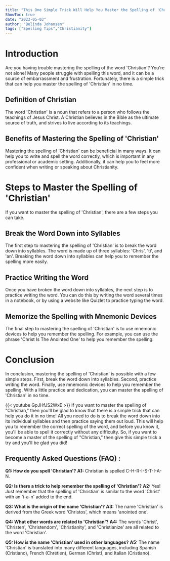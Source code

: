 ```yaml
---
title: "This One Simple Trick Will Help You Master the Spelling of 'Christian' in No Time!"
ShowToc: true 
date: "2023-05-03"
author: "Belinda Johansen" 
tags: ["Spelling Tips","Christianity"]
---
```

# Introduction

Are you having trouble mastering the spelling of the word 'Christian'? You're not alone! Many people struggle with spelling this word, and it can be a source of embarrassment and frustration. Fortunately, there is a simple trick that can help you master the spelling of 'Christian' in no time. 

## Definition of Christian

The word 'Christian' is a noun that refers to a person who follows the teachings of Jesus Christ. A Christian believes in the Bible as the ultimate source of truth, and strives to live according to its teachings. 

## Benefits of Mastering the Spelling of 'Christian'

Mastering the spelling of 'Christian' can be beneficial in many ways. It can help you to write and spell the word correctly, which is important in any professional or academic setting. Additionally, it can help you to feel more confident when writing or speaking about Christianity. 

# Steps to Master the Spelling of 'Christian'

If you want to master the spelling of 'Christian', there are a few steps you can take. 

## Break the Word Down into Syllables

The first step to mastering the spelling of 'Christian' is to break the word down into syllables. The word is made up of three syllables: 'Chris', 'ti', and 'an'. Breaking the word down into syllables can help you to remember the spelling more easily. 

## Practice Writing the Word

Once you have broken the word down into syllables, the next step is to practice writing the word. You can do this by writing the word several times in a notebook, or by using a website like Quizlet to practice typing the word. 

## Memorize the Spelling with Mnemonic Devices

The final step to mastering the spelling of 'Christian' is to use mnemonic devices to help you remember the spelling. For example, you can use the phrase 'Christ Is The Anointed One' to help you remember the spelling. 

# Conclusion

In conclusion, mastering the spelling of 'Christian' is possible with a few simple steps. First, break the word down into syllables. Second, practice writing the word. Finally, use mnemonic devices to help you remember the spelling. With a little practice and dedication, you can master the spelling of 'Christian' in no time.

{{< youtube GpJHfJS2WxE >}} 
If you want to master the spelling of "Christian," then you'll be glad to know that there is a simple trick that can help you do it in no time! All you need to do is to break the word down into its individual syllables and then practice saying them out loud. This will help you to remember the correct spelling of the word, and before you know it, you'll be able to spell it correctly without any difficulty. So, if you want to become a master of the spelling of "Christian," then give this simple trick a try and you'll be glad you did!

## Frequently Asked Questions (FAQ) :
**Q1: How do you spell 'Christian'?**
**A1:** Christian is spelled C-H-R-I-S-T-I-A-N.

**Q2: Is there a trick to help remember the spelling of 'Christian'?**
**A2:** Yes! Just remember that the spelling of 'Christian' is similar to the word 'Christ' with an 'i-a-n' added to the end.

**Q3: What is the origin of the name 'Christian'?**
**A3:** The name 'Christian' is derived from the Greek word 'Christos', which means 'anointed one'.

**Q4: What other words are related to 'Christian'?**
**A4:** The words 'Christ', 'Christen', 'Christendom', 'Christianity', and 'Christianize' are all related to the word 'Christian'.

**Q5: How is the name 'Christian' used in other languages?**
**A5:** The name 'Christian' is translated into many different languages, including Spanish (Cristiano), French (Chrétien), German (Christ), and Italian (Cristiano).





